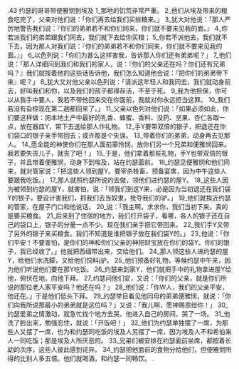 .43 
约瑟的哥哥带便雅悯到埃及 
1_那地的饥荒非常严重。 2_他们从埃及带来的粮食吃完了，父亲对他们说：「你们再去给我们买些粮来。」 3_犹大对他说：「那人严厉地警告我们说：『你们的弟弟若不和你们同来，你们就不要来见我的面。』 4_你若派我们的弟弟跟我们同去，我们就下去给你买粮； 5_你若不派他去，我们就不下去，因为那人对我们说：『你们的弟弟若不和你们同来，你们就不要来见我的面。』」 6_以色列说：「你们为甚么这样害我，告诉那人你们还有弟弟呢？」 7_他们说：「那人详细问到我们和我们的家人，说：『你们的父亲还在吗？你们还有兄弟吗？』我们就按着他的这些话告诉他，我们怎么知道他会说：『把你们的弟弟带下来』呢？」 8_犹大又对他父亲以色列说：「请派这年轻人和我同去，我们就动身前去，好叫我们和你，以及我们的孩子都得存活，不至于死。 9_我为他担保，你可以从我手中要人，我若不带他回来交在你面前，我就对你永远担当这罪。 10_我们若没有旮椋现在第二趟都回来了。」 
11_父亲以色列对他们说：「如果必须如此，你们要这样做：把本地土产中最好的乳香、蜂蜜、香料、没药、坚果、杏仁各取一点，放在器皿Y，带下去送给那人作礼物。 12_手Y要带双倍的银子，把退还在你们袋口的银子亲手带回去；或许那是个失误。 13_带着你们的弟弟，动身再去见那人。 14_愿全能的神使你们在那人面前蒙怜悯，放你们另一个兄弟和便雅悯回来。我若要失丧儿子，就丧了吧！」 15_于是，他们拿着那些礼物，手Y也带双倍的银子，并且带着便雅悯，动身下到埃及，站在约瑟面前。 
16_约瑟见便雅悯和他们同来，就对管家说：「把这些人领到屋Y。要宰杀牲畜，预备宴席，因为中午这些人要跟我吃饭。」 17_那人就照约瑟所说的去做，领他们进约瑟的屋Y。 18_这些人因为被领到约瑟的屋Y，就害怕，说：「领我们到这Y来，必是因为当初退还在我们袋Y的银子，要设计害我们，抓我们去当奴隶，抢夺我们的驴。」 19_他们就挨近约瑟的管家，在屋子门口和他说话， 20_说：「我主啊，求求你，我们当初下来，真的是要买粮食。 21_后来到了住宿的地方，我们打开袋子，看哪，各人的银子还在自己的袋口上，银子的分量一点不少。现在我们亲手把它带回来， 22_我们手Y又带了另外的银子来买粮食。我们不知道是谁把银子放在我们袋Y的。」 23_他说：「你们平安！不要害怕，是你们的神和你们父亲的神把财宝放在你们的袋Y。你们的银子，我已经收了。」他就把西缅带出来，交给他们。 24_那人领这些人进约瑟的屋Y，给他们水洗脚，又给他们饲料j驴。 25_他们预备好礼物，等候约瑟中午来，因为他们听说他们要在那Y吃饭。 
26_约瑟来到家Y，他们就把手中的礼物拿进屋Y给他，俯伏在地，向他下拜。 27_约瑟问他们安，又说：「你们的父亲，就是你们所说的那位老人家平安吗？他还在吗？」 28_他们说：「你W人，我们的父亲平安，他还在。」于是他们低头下拜。 29_约瑟举目看见他同母的弟弟便雅悯，就说：「你们向我所说那最小的弟弟就是这位吗？」又说：「我儿啊，愿神赐恩给你！」 30_约瑟爱弟之情激动，就急忙找个地方去哭。他进入自己的房间，哭了一场。 31_他洗了脸出来，勉强忍住，就说：「开饭吧！」 32_他们为约瑟单独摆了一席，为那些人又摆了一席，也为和约瑟同吃饭的埃及人另摆了一席，因为埃及人不和希伯来人一同吃饭；那是埃及人所厌恶的。 33_兄弟们被安排在约瑟面前坐席，都按着长幼的次序，这些人彼此感到诧异。 34_约瑟把他面前的食物分给他们，但便雅悯所得的比别人多五倍。他们就喝酒，和约瑟一同畅饮。 
. 